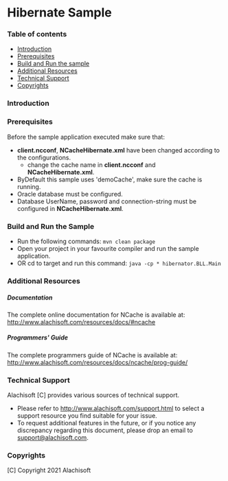# Hibernate Sample

### Table of contents

* [Introduction](#introduction)
* [Prerequisites](#prerequisites)
* [Build and Run the sample](#build-and-run-the-sample)
* [Additional Resources](#additional-resources)
* [Technical Support](#technical-support)
* [Copyrights](#copyrights)

### Introduction



### Prerequisites

Before the sample application executed make sure that:

- **client.ncconf**, **NCacheHibernate.xml** have been changed according to the configurations. 
	- change the cache name in **client.ncconf** and **NCacheHibernate.xml**.
- ByDefault this sample uses 'demoCache', make sure the cache is running. 
- Oracle database must be configured.
- Database UserName, password and connection-string must be configured in **NCacheHibernate.xml**.

### Build and Run the Sample
- Run the following commands:
    ``` mvn clean package ```
- Open your project in your favourite compiler and run the sample application.
- OR cd to target and run this command: 
``` java -cp * hibernator.BLL.Main ```

### Additional Resources

##### Documentation
The complete online documentation for NCache is available at:
http://www.alachisoft.com/resources/docs/#ncache

##### Programmers' Guide
The complete programmers guide of NCache is available at:
http://www.alachisoft.com/resources/docs/ncache/prog-guide/

### Technical Support

Alachisoft [C] provides various sources of technical support. 

- Please refer to http://www.alachisoft.com/support.html to select a support resource you find suitable for 
    your issue.
- To request additional features in the future, or if you notice any discrepancy regarding this document, 
    please drop an email to [support@alachisoft.com](mailto:support@alachisoft.com).

### Copyrights

[C] Copyright 2021 Alachisoft 